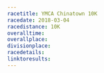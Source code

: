 ```yaml
---
racetitle: YMCA Chinatown 10K
racedate: 2018-03-04
racedistance: 10K
overalltime:
overallplace:
divisionplace: 
racedetails: 
linktoresults:
---
```


